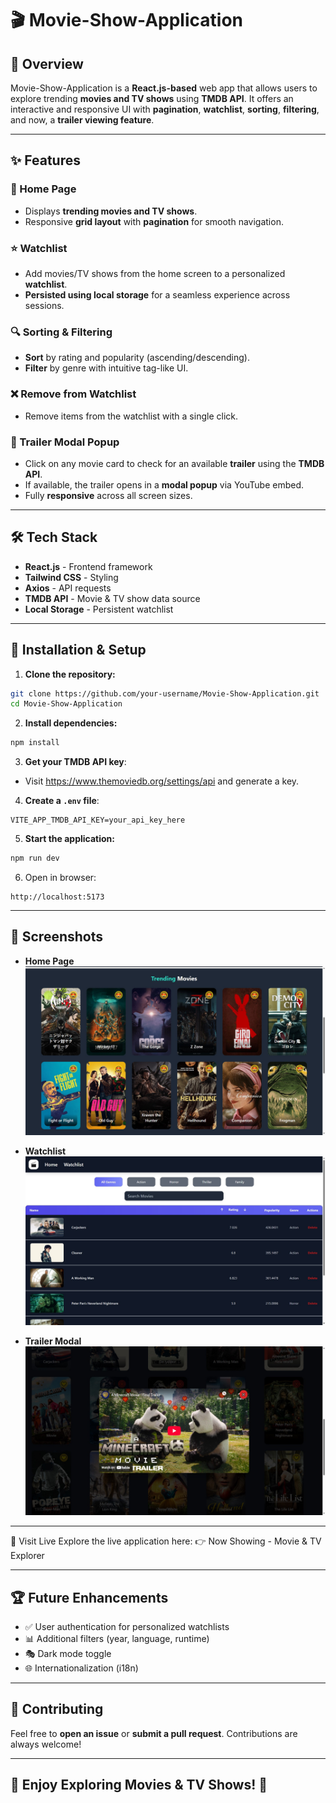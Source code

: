 # 🎬 Movie-Show-Application

## 📌 Overview
Movie-Show-Application is a **React.js-based** web app that allows users to explore trending **movies and TV shows** using **TMDB API**. It offers an interactive and responsive UI with **pagination**, **watchlist**, **sorting**, **filtering**, and now, a **trailer viewing feature**.

---

## ✨ Features

### 📌 Home Page
- Displays **trending movies and TV shows**.
- Responsive **grid layout** with **pagination** for smooth navigation.

### ⭐ Watchlist
- Add movies/TV shows from the home screen to a personalized **watchlist**.
- **Persisted using local storage** for a seamless experience across sessions.

### 🔍 Sorting & Filtering
- **Sort** by rating and popularity (ascending/descending).
- **Filter** by genre with intuitive tag-like UI.

### ❌ Remove from Watchlist
- Remove items from the watchlist with a single click.

### 🎥 Trailer Modal Popup
- Click on any movie card to check for an available **trailer** using the **TMDB API**.
- If available, the trailer opens in a **modal popup** via YouTube embed.
- Fully **responsive** across all screen sizes.

---

## 🛠 Tech Stack
- **React.js** - Frontend framework
- **Tailwind CSS** - Styling
- **Axios** - API requests
- **TMDB API** - Movie & TV show data source
- **Local Storage** - Persistent watchlist

---

## 🚀 Installation & Setup

1. **Clone the repository:**
```bash
git clone https://github.com/your-username/Movie-Show-Application.git
cd Movie-Show-Application
```

2. **Install dependencies:**
```bash
npm install
```

3. **Get your TMDB API key**:
- Visit https://www.themoviedb.org/settings/api and generate a key.

4. **Create a `.env` file**:
```env
VITE_APP_TMDB_API_KEY=your_api_key_here
```

5. **Start the application:**
```bash
npm run dev
```

6. Open in browser:
```
http://localhost:5173
```

---

## 📸 Screenshots
- **Home Page**
![Home Screen](./public/screenshots/home-screen.jpg)

- **Watchlist**
![Watchlist Section](./public/screenshots/watchlist.jpg)

- **Trailer Modal**
![Trailer popup](./public/screenshots/trailer.jpg)

---

🔗 Visit Live
Explore the live application here:
👉 Now Showing - Movie & TV Explorer

---

## 🏆 Future Enhancements
- ✅ User authentication for personalized watchlists
- 📊 Additional filters (year, language, runtime)
- 🎭 Dark mode toggle
- 🌐 Internationalization (i18n)

---

## 🤝 Contributing
Feel free to **open an issue** or **submit a pull request**. Contributions are always welcome!

---

## 🚀 Enjoy Exploring Movies & TV Shows! 🍿